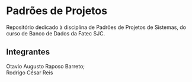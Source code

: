 # Padrões de Projetos
Repositório dedicado à disciplina de Padrões de Projetos de Sistemas, do curso de Banco de Dados da Fatec SJC.

## Integrantes
Otavio Augusto Raposo Barreto;<br>
Rodrigo César Reis
